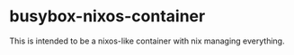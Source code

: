 # busybox-nixos-container

This is intended to be a nixos-like container with nix managing everything.
